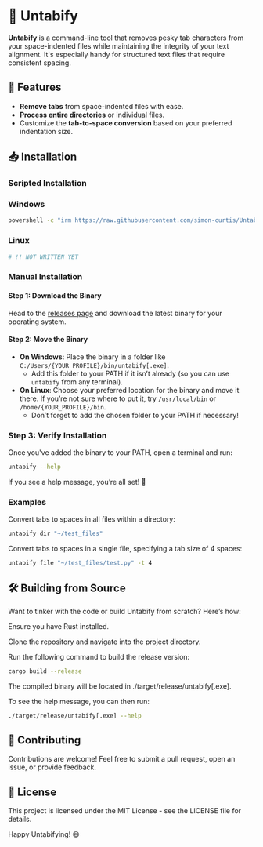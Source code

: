 # 🚀 Untabify

**Untabify** is a command-line tool that removes pesky tab characters from your space-indented files while maintaining the integrity of your text alignment. It's especially handy for structured text files that require consistent spacing.

## 🌟 Features

- **Remove tabs** from space-indented files with ease.
- **Process entire directories** or individual files.
- Customize the **tab-to-space conversion** based on your preferred indentation size.

## 📥 Installation

### Scripted Installation

### Windows

```sh
powershell -c "irm https://raw.githubusercontent.com/simon-curtis/Untabify/refs/heads/main/scripts/install.ps1 | iex"
```

### Linux

```sh
# !! NOT WRITTEN YET
```

### Manual Installation

#### Step 1: Download the Binary

Head to the [releases page](https://github.com/simon-curtis/untabify/releases) and download the latest binary for your operating system.

#### Step 2: Move the Binary

- **On Windows**: Place the binary in a folder like `C:/Users/{YOUR_PROFILE}/bin/untabify[.exe]`.
  - Add this folder to your PATH if it isn’t already (so you can use `untabify` from any terminal).
- **On Linux**: Choose your preferred location for the binary and move it there. If you’re not sure where to put it, try `/usr/local/bin` or `/home/{YOUR_PROFILE}/bin`.
  - Don’t forget to add the chosen folder to your PATH if necessary!

### Step 3: Verify Installation

Once you've added the binary to your PATH, open a terminal and run:

```sh
untabify --help
```

If you see a help message, you’re all set! 🎉

### Examples

Convert tabs to spaces in all files within a directory:

```sh
untabify dir "~/test_files"
```

Convert tabs to spaces in a single file, specifying a tab size of 4 spaces:

```sh
untabify file "~/test_files/test.py" -t 4
```

## 🛠️ Building from Source

Want to tinker with the code or build Untabify from scratch? Here’s how:

Ensure you have Rust installed.

Clone the repository and navigate into the project directory.

Run the following command to build the release version:

```sh
cargo build --release
```

The compiled binary will be located in ./target/release/untabify[.exe].

To see the help message, you can then run:

```sh
./target/release/untabify[.exe] --help
```

## 🤝 Contributing

Contributions are welcome! Feel free to submit a pull request, open an issue, or provide feedback.

## 📜 License

This project is licensed under the MIT License - see the LICENSE file for details.

Happy Untabifying! 😄
